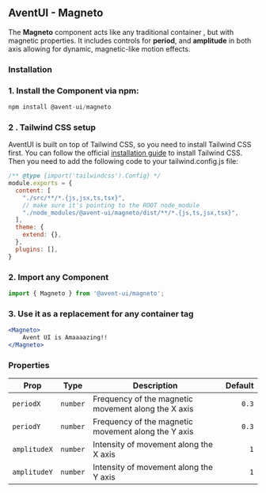## AventUI - Magneto 

The **Magneto** component acts like any traditional container , but with magnetic properties. It includes controls for **period**, and **amplitude** in both axis allowing for dynamic, magnetic-like motion effects.

### Installation

### 1. Install the Component via npm:

```jsx
npm install @avent-ui/magneto
```
### 2 . Tailwind CSS setup 

AventUI is built on top of Tailwind CSS, so you need to install Tailwind CSS first. You can follow the official [installation guide](https://tailwindcss.com/docs/installation) to install Tailwind CSS. Then you need to add the following code to your tailwind.config.js file:
```jsx
/** @type {import('tailwindcss').Config} */
module.exports = {
  content: [
    "./src/**/*.{js,jsx,ts,tsx}",
    // make sure it's pointing to the ROOT node_module
    "./node_modules/@avent-ui/magneto/dist/**/*.{js,ts,jsx,tsx}",
  ],
  theme: {
    extend: {},
  },
  plugins: [],
}

```
### 2. Import any Component

```jsx
import { Magneto } from '@avent-ui/magneto';

```
### 3. Use it as a replacement for any container tag

```jsx
<Magneto>
    Avent UI is Amaaaazing!!
</Magneto>
```
### Properties

| Prop         | Type       | Description                                       | Default |
|--------------|:----------:|---------------------------------------------------|--------:|
| `periodX`    | `number`   | Frequency of the magnetic movement along the X axis | `0.3`     |
| `periodY`    | `number`   | Frequency of the magnetic movement along the Y axis | `0.3`     |
| `amplitudeX` | `number`   | Intensity of movement along the X axis            | `1`     |
| `amplitudeY` | `number`   | Intensity of movement along the Y axis            | `1`     |

